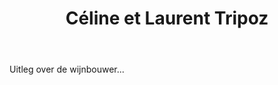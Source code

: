 ﻿---
title: Céline et Laurent Tripoz
huis:  Domaine Tripoz
dept:  Saone et Loire
regio: Bourgogne
photo: tripoz2.jpg
layout: wijnhuis

wijnen:
    - naam:  L’Altérité’12
      ref:   Loi 1234
      app:   Vin de France
      type:  Petillant Naturel (sec)
      cep:   Cabernet sauvignon
      prijs: €14.50

    - naam:  Silènes’11
      ref:   Loi 1146
      app:   Vin de France
      type:  Blanc Sec
      cep:   Sauvignon blanc
      prijs: €13.35

    - naam:  Poussière de Lune’12
      ref:   Loi 12..
      app:   Vin de France
      type:  Blanc sec
      cep:   Sauvignon blanc
      prijs: €15.45

    - naam:  L’Eau g’aime’09
      ref:   Loi 09996
      app:   Vin de France
      type:  Rouge
      cep:   Pinot noir/Gamay
      prijs: €14.25
      opm:   De laatsten/Les dernières

    - naam:  Sous Voile’03 
      ref:   Loi 0308
      app:   Vin de France
      type:  Blanc oxidatif 
      cep:   Sauvignon blanc 
      prijs: €14.50 

---
Uitleg over de wijnbouwer...
